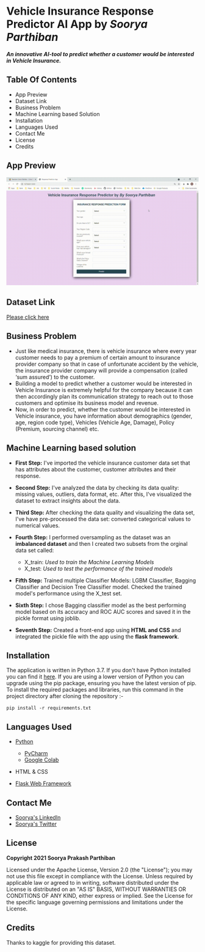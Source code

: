 # Vehicle Insurance Response Predictor AI App by ***Soorya Parthiban***

***An innovative AI-tool to predict whether a customer would be interested in Vehicle Insurance.***

## Table Of Contents
* App Preview
* Dataset Link
* Business Problem
* Machine Learning based Solution
* Installation
* Languages Used
* Contact Me
* License
* Credits

## App Preview
![Cick Here](https://github.com/drdataSpp/ML-App5-Insurance-Response-Predictor-AI-App/blob/master/Vehicle%20Ins%20Response%20Predictor%20App.gif)

## Dataset Link
[Please click here](https://www.kaggle.com/anmolkumar/health-insurance-cross-sell-prediction)

## Business Problem
* Just like medical insurance, there is vehicle insurance where every year customer needs to pay a premium of certain amount to insurance provider company so that in case of  unfortunate accident by the vehicle, the insurance provider company will provide a compensation (called ‘sum assured’) to the customer.
* Building a model to predict whether a customer would be interested in Vehicle Insurance is extremely helpful for the company because it can then accordingly plan its communication strategy to reach out to those customers and optimise its business model and revenue.
* Now, in order to predict, whether the customer would be interested in Vehicle insurance, you have information about demographics (gender, age, region code type), Vehicles (Vehicle Age, Damage), Policy (Premium, sourcing channel) etc.

## Machine Learning based solution
* **First Step:** I've imported the vehicle insurance customer data set that has attributes about the customer, customer attributes and their response.
* **Second Step:** I've analyzed the data by checking its data quality: missing values, outliers, data format, etc. After this, I've visualized the dataset to extract insights about the data.
* **Third Step:** After checking the data quality and visualizing the data set, I've have pre-processed the data set: converted categorical values to numerical values.
* **Fourth Step:** I performed oversampling as the dataset was an **imbalanced dataset** and then I created two subsets from the orginal data set called:
  * X_train: *Used to train the Machine Learning Models*
  * X_test: *Used to test the performance of the trained models*
  
 * **Fifth Step:** Trained multiple Classifier Models: LGBM Classifier, Bagging Classifier and Decision Tree Classifier model. Checked the trained model's performance using the X_test set.
 
 * **Sixth Step:** I chose Bagging classifier model as the best performing model based on its accuracy and ROC AUC scores and saved it in the pickle format using joblib.
 
 * **Seventh Step:** Created a front-end app using **HTML and CSS** and integrated the pickle file with the app using the **flask framework**.
 
## Installation
The application is written in Python 3.7. If you don't have Python installed you can find it [here](https://www.python.org/). If you are using a lower version of Python you can upgrade using the pip package, ensuring you have the latest version of pip. To install the required packages and libraries, run this command in the project directory after cloning the repository :-

```
pip install -r requirements.txt
```
## Languages Used
* [Python](https://www.python.org/)
  * [PyCharm](https://www.jetbrains.com/pycharm/)
  * [Google Colab](https://colab.research.google.com/notebooks/intro.ipynb)
  
* HTML & CSS 

* [Flask Web Framework](https://flask.palletsprojects.com/en/1.1.x/)

## Contact Me
* [Soorya's LinkedIn](https://www.linkedin.com/in/sooryaprakashparthiban/)
* [Soorya's Twitter](https://twitter.com/Drdataspp)

## License
**Copyright 2021 Soorya Prakash Parthiban**

Licensed under the Apache License, Version 2.0 (the "License"); you may not use this file except in compliance with the License. Unless required by applicable law or agreed to in writing, software distributed under the License is distributed on an "AS IS" BASIS, WITHOUT WARRANTIES OR CONDITIONS OF ANY KIND, either express or implied. See the License for the specific language governing permissions and limitations under the License.

## Credits
Thanks to kaggle for providing this dataset.
